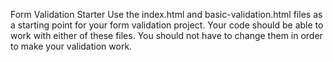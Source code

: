 Form Validation Starter
Use the index.html and basic-validation.html files as a starting point for your form validation project. Your code should be able to work with either of these files. You should not have to change them in order to make your validation work.